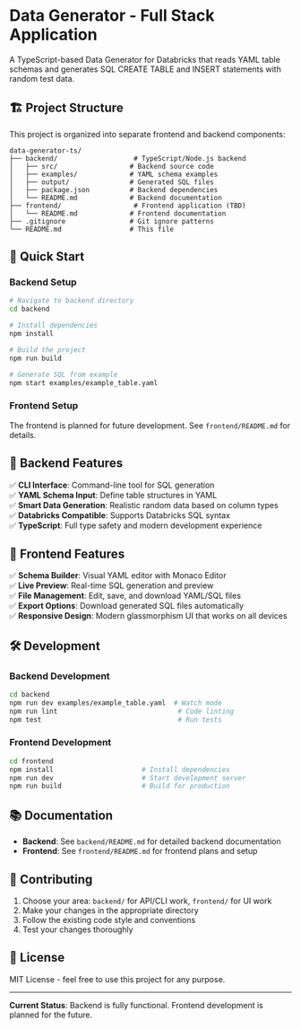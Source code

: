 # Data Generator - Full Stack Application

A TypeScript-based Data Generator for Databricks that reads YAML table schemas and generates SQL CREATE TABLE and INSERT statements with random test data.

## 🏗️ Project Structure

This project is organized into separate frontend and backend components:

```
data-generator-ts/
├── backend/                   # TypeScript/Node.js backend
│   ├── src/                  # Backend source code
│   ├── examples/             # YAML schema examples
│   ├── output/               # Generated SQL files
│   ├── package.json          # Backend dependencies
│   └── README.md             # Backend documentation
├── frontend/                  # Frontend application (TBD)
│   └── README.md             # Frontend documentation
├── .gitignore                # Git ignore patterns
└── README.md                 # This file
```

## 🚀 Quick Start

### Backend Setup

```bash
# Navigate to backend directory
cd backend

# Install dependencies
npm install

# Build the project
npm run build

# Generate SQL from example
npm start examples/example_table.yaml
```

### Frontend Setup

The frontend is planned for future development. See `frontend/README.md` for details.

## 🔧 Backend Features

✅ **CLI Interface**: Command-line tool for SQL generation  
✅ **YAML Schema Input**: Define table structures in YAML  
✅ **Smart Data Generation**: Realistic random data based on column types  
✅ **Databricks Compatible**: Supports Databricks SQL syntax  
✅ **TypeScript**: Full type safety and modern development experience  

## 🎨 Frontend Features

✅ **Schema Builder**: Visual YAML editor with Monaco Editor  
✅ **Live Preview**: Real-time SQL generation and preview  
✅ **File Management**: Edit, save, and download YAML/SQL files  
✅ **Export Options**: Download generated SQL files automatically  
✅ **Responsive Design**: Modern glassmorphism UI that works on all devices  

## 🛠️ Development

### Backend Development

```bash
cd backend
npm run dev examples/example_table.yaml  # Watch mode
npm run lint                              # Code linting
npm test                                  # Run tests
```

### Frontend Development

```bash
cd frontend
npm install                      # Install dependencies
npm run dev                      # Start development server
npm run build                    # Build for production
```

## 📚 Documentation

- **Backend**: See `backend/README.md` for detailed backend documentation
- **Frontend**: See `frontend/README.md` for frontend plans and setup

## 🤝 Contributing

1. Choose your area: `backend/` for API/CLI work, `frontend/` for UI work
2. Make your changes in the appropriate directory
3. Follow the existing code style and conventions
4. Test your changes thoroughly

## 📄 License

MIT License - feel free to use this project for any purpose.

---

**Current Status**: Backend is fully functional. Frontend development is planned for the future. 